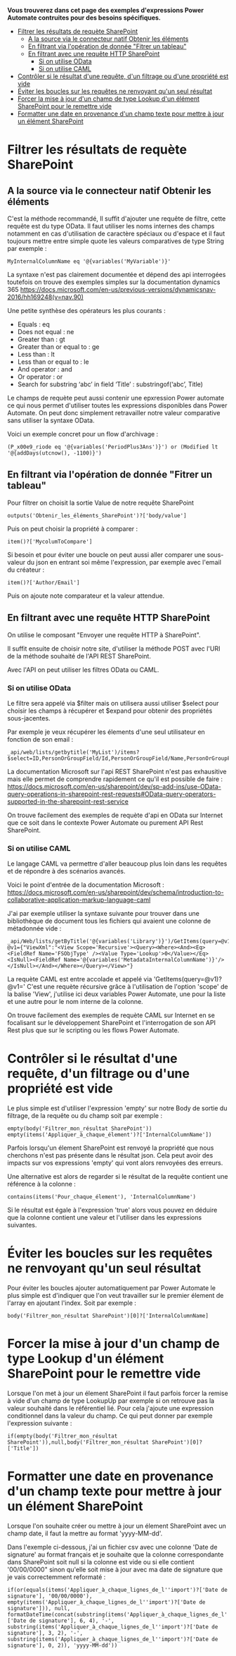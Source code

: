 **Vous trouverez dans cet page des exemples d'expressions Power Automate contruites pour des besoins spécifiques.**

- [Filtrer les résultats de requète SharePoint](#filtrer-les-résultats-de-requète-sharepoint)
  - [A la source via le connecteur natif Obtenir les éléments](#a-la-source-via-le-connecteur-natif-obtenir-les-éléments)
  - [En filtrant via l'opération de donnée "Fitrer un tableau"](#en-filtrant-via-lopération-de-donnée-fitrer-un-tableau)
  - [En filtrant avec une requête HTTP SharePoint](#en-filtrant-avec-une-requête-http-sharepoint)
    - [Si on utilise OData](#si-on-utilise-odata)
    - [Si on utilise CAML](#si-on-utilise-caml)
- [Contrôler si le résultat d'une requête, d'un filtrage ou d'une propriété est vide](#contrôler-si-le-résultat-dune-requête-dun-filtrage-ou-dune-propriété-est-vide)
- [Éviter les boucles sur les requêtes ne renvoyant qu'un seul résultat](#éviter-les-boucles-sur-les-requêtes-ne-renvoyant-quun-seul-résultat)
- [Forcer la mise à jour d'un champ de type Lookup d'un élément SharePoint pour le remettre vide](#forcer-la-mise-à-jour-dun-champ-de-type-lookup-dun-élément-sharepoint-pour-le-remettre-vide)
- [Formatter une date en provenance d'un champ texte pour mettre à jour un élément SharePoint](#formatter-une-date-en-provenance-dun-champ-texte-pour-mettre-à-jour-un-élément-sharepoint)
# Filtrer les résultats de requète SharePoint

## A la source via le connecteur natif Obtenir les éléments

C'est la méthode recommandé, Il suffit d'ajouter une requête de filtre, cette requête est du type OData.
Il faut utiliser les noms internes des champs notamment en cas d'utilisation de caractère spéciaux ou d'espace et il faut toujours mettre entre simple quote les valeurs comparatives de type String par exemple :

    MyInternalColumnName eq '@{variables('MyVariable')}'

La syntaxe n'est pas clairement documentée et dépend des api interrogées toutefois on trouve des exemples simples sur la documentation dynamics 365 https://docs.microsoft.com/en-us/previous-versions/dynamicsnav-2016/hh169248(v=nav.90)

Une petite synthèse des opérateurs les plus courants :

* Equals : eq
* Does not equal : ne
* Greater than : gt
* Greater than or equal to : ge
* Less than	: lt
* Less than or equal to : le
* And operator : and
* Or operator :	or
* Search for substring ‘abc’ in field ‘Title’ :	substringof(‘abc’, Title)

Le champs de requète peut aussi contenir une epxression Power automate ce qui nous permet d'utiliser toutes les expressions disponibles dans Power Automate. On peut donc simplement retravailler notre valeur comparative sans utiliser la syntaxe OData.

Voici un exemple concret pour un flow d'archivage :

    (P_x00e9_riode eq '@{variables('PeriodPlus3Ans')}') or (Modified lt '@{addDays(utcnow(), -1100)}')

## En filtrant via l'opération de donnée "Fitrer un tableau"

Pour filtrer on choisit la sortie Value de notre requête SharePoint

    outputs('Obtenir_les_éléments_SharePoint')?['body/value']

Puis on peut choisir la propriété à comparer :

    item()?['MycolumToCompare']

Si besoin et pour éviter une boucle on peut aussi aller comparer une sous-valeur du json en entrant soi même l'expression, par exemple avec l'email du créateur :

    item()?['Author/Email']

Puis on ajoute note comparateur et la valeur attendue.

## En filtrant avec une requête HTTP SharePoint

On utilise le composant "Envoyer une requête HTTP à SharePoint".

Il suffit ensuite de choisir notre site, d'utiliser la méthode POST avec l'URI de la méthode souhaité de l'API REST SharePoint.

Avec l'API on peut utiliser les filtres OData ou CAML.

### Si on utilise OData

Le filtre sera appelé via $filter mais on utilisera aussi utiliser $select pour choisir les champs à récupérer et $expand pour obtenir des propriétés sous-jacentes.

Par exemple je veux récupérer les élements d'une seul utilisateur en fonction de son email :

    _api/web/lists/getbytitle('MyList')/items?$select=ID,PersonOrGroupField/Id,PersonOrGroupField/Name,PersonOrGroupField/Title&$expand=PersonOrGroupField&$filter=substringof('username@email.com',PersonOrGroupField/Name)

La documentation  Microsoft sur l'api REST SharePoint n'est pas exhausitive mais elle permet de comprendre rapidement ce qu'il est possible de faire :
 https://docs.microsoft.com/en-us/sharepoint/dev/sp-add-ins/use-OData-query-operations-in-sharepoint-rest-requests#OData-query-operators-supported-in-the-sharepoint-rest-service

 On trouve facilement des exemples de requète d'api en OData sur Internet que ce soit dans le contexte Power Automate ou purement API Rest SharePoint. 

### Si on utilise CAML

Le langage CAML va permettre d'aller beaucoup plus loin dans les requêtes et de répondre à des scénarios avancés.

Voici le point d'entrée de la documentation Microsoft :
https://docs.microsoft.com/en-us/sharepoint/dev/schema/introduction-to-collaborative-application-markup-language-caml


J'ai par exemple utiliser la syntaxe suivante pour trouver dans une bibliothèque de document tous les fichiers qui avaient une colonne de métadonnée vide :

    _api/Web/lists/getByTitle('@{variables('Library')}')/GetItems(query=@v1)?@v1={"ViewXml":"<View Scope='Recursive'><Query><Where><And><Eq><FieldRef Name='FSObjType' /><Value Type='Lookup'>0</Value></Eq><IsNull><FieldRef Name='@{variables('MetadataInternalColumnName')}'/></IsNull></And></Where></Query></View>"}

La requète CAML est entre accolade et appelé via 'GetItems(query=@v1)?@v1='
C'est une requète récursive grâce à l'utilisation de l'option 'scope' de la balise 'View', j'utilise ici deux variables Power Automate, une pour la liste et une autre pour le nom interne de la colonne.

On trouve facilement des exemples de requète CAML sur Internet en se focalisant sur le développement SharePoint et l'interrogation de son API Rest plus que sur le scripting ou les flows Power Automate.


# Contrôler si le résultat d'une requête, d'un filtrage ou d'une propriété est vide

Le plus simple est d'utiliser l'expression 'empty' sur notre Body de sortie du filtrage, de la requête ou du champ soit par exemple :

    empty(body('Filtrer_mon_résultat SharePoint'))
    empty(items('Appliquer_à_chaque_élement')?['InternalColumnName'])

Parfois lorsqu'un élement SharePoint est renvoyé la propriété que nous cherchons n'est pas présente dans le résultat json. Cela peut avoir des impacts sur vos expressions 'empty' qui vont alors renvoyées des erreurs.

Une alternative est alors de regarder si le résultat de la requête contient une référence à la colonne :

    contains(items('Pour_chaque_élement'), 'InternalColumnName')

Si le résultat est égale à l'expression 'true' alors vous pouvez en déduire que la colonne contient une valeur et l'utiliser dans les expressions suivantes.


# Éviter les boucles sur les requêtes ne renvoyant qu'un seul résultat

Pour éviter les boucles ajouter automatiquement par Power Automate le plus simple est d'indiquer que l'on veut travailler sur le premier élement de l'array en ajoutant l'index. Soit par exemple :

    body('Filtrer_mon_résultat SharePoint')[0]?['InternalColumnName]


# Forcer la mise à jour d'un champ de type Lookup d'un élément SharePoint pour le remettre vide

Lorsque l'on met à jour un élement SharePoint il faut parfois forcer la remise à vide d'un champ de type LookupUp par exemple si on retrouve pas la valeur souhaité dans le référentiel lié. Pour cela j'ajoute une expression conditionnel dans la valeur du champ.
Ce qui peut donner par exemple l'expression suivante :

    if(empty(body('Filtrer_mon_résultat SharePoint')),null,body('Filtrer_mon_résultat SharePoint')[0]?['Title'])


# Formatter une date en provenance d'un champ texte pour mettre à jour un élément SharePoint

Lorsque l'on souhaite créer ou mettre à jour un élement SharePoint avec un champ date, il faut la mettre au format 'yyyy-MM-dd'.

Dans l'exemple ci-dessous, j'ai un fichier csv avec une colonne 'Date de signature' au format français et je souhaite que la colonne correspondante dans SharePoint soit null si la colonne est vide ou si elle contient '00/00/0000" sinon qu'elle soit mise à jour avec ma date de signature que je vais correctemment reformaté :

    if(or(equals(items('Appliquer_à_chaque_lignes_de_l''import')?['Date de signature'], '00/00/0000'), empty(items('Appliquer_à_chaque_lignes_de_l''import')?['Date de signature'])), null, formatDateTime(concat(substring(items('Appliquer_à_chaque_lignes_de_l''import')?['Date de signature'], 6, 4), '-', substring(items('Appliquer_à_chaque_lignes_de_l''import')?['Date de signature'], 3, 2), '-', substring(items('Appliquer_à_chaque_lignes_de_l''import')?['Date de signature'], 0, 2)), 'yyyy-MM-dd'))